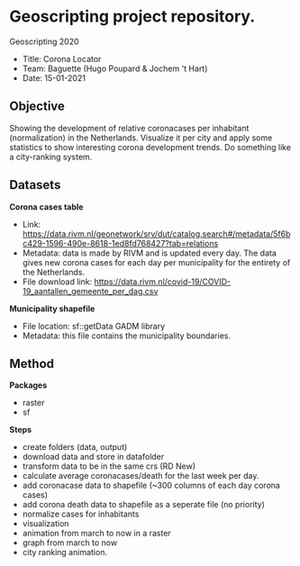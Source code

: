# Geoscripting project repository.
Geoscripting 2020 
- Title: Corona Locator
- Team: Baguette (Hugo Poupard & Jochem 't Hart)
- Date: 15-01-2021

## Objective
Showing the development of relative coronacases per inhabitant (normalization) in the Netherlands. Visualize it per city and apply some statistics to show interesting corona development trends. Do something like a city-ranking system.

## Datasets
**Corona cases table**
- Link: https://data.rivm.nl/geonetwork/srv/dut/catalog.search#/metadata/5f6bc429-1596-490e-8618-1ed8fd768427?tab=relations
- Metadata: data is made by RIVM and is updated every day. The data gives new corona cases for each day per municipality for the entirety of the Netherlands.
- File download link: https://data.rivm.nl/covid-19/COVID-19_aantallen_gemeente_per_dag.csv

**Municipality shapefile**
- File location: sf::getData GADM library
- Metadata: this file contains the municipality boundaries.

## Method
**Packages**
- raster
- sf

**Steps**
- create folders (data, output)
- download data and store in datafolder
- transform data to be in the same crs (RD New)
- calculate average coronacases/death for the last week per day.
- add coronacase data to shapefile (~300 columns of each day corona cases)
- add corona death data to shapefile as a seperate file (no priority)
- normalize cases for inhabitants
- visualization
- animation from march to now in a raster
- graph from march to now
- city ranking animation.
